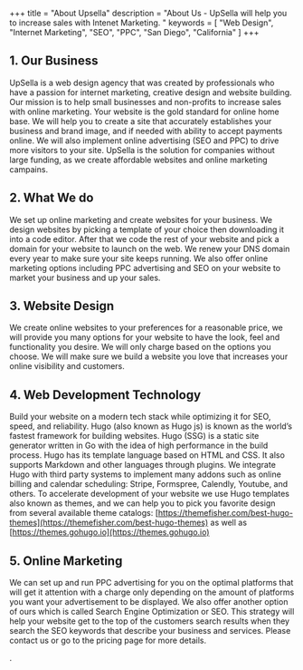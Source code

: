 +++
title = "About Upsella"
description = "About Us - UpSella will help you to increase sales with Intenet Marketing. "
keywords = [
  "Web Design",
  "Internet Marketing",
  "SEO",
  "PPC",
  "San Diego",
  "California"
]
+++
## 1. Our Business

UpSella is a web design agency that was created by professionals who have a passion for internet marketing, creative design and website building. Our mission is to help small businesses and non-profits to increase sales with online marketing. Your website is the gold standard for online home base. We will help you to create a site that accurately establishes your business and brand image, and if needed with ability to accept payments online. We will also implement online advertising (SEO and PPC) to drive more visitors to your site. UpSella is the solution for companies without large funding, as we create affordable websites and online marketing campains.

## 2. What We do

We set up online marketing and create websites for your business. We design websites by picking a template of your choice then downloading it into a code editor. After that we code the rest of your website and pick a domain for your website to launch on the web. We renew your DNS domain every year to make sure your site keeps running. We also offer online marketing options including PPC advertising and SEO on your website to market your business and up your sales.

## 3. Website Design

We create online websites to your preferences for a reasonable price, we will provide you many options for your website to have the look, feel and functionality you desire. We will only charge based on the options you choose. We will make sure we build a website you love that increases your online visibility and customers.

## 4. Web Development Technology

Build your website on a modern tech stack while optimizing it for SEO, speed, and reliability. Hugo (also known as Hugo js) is known as the world’s fastest framework for building websites. Hugo (SSG) is a static site generator written in Go with the idea of high performance in the build process. Hugo has its template language based on HTML and CSS. It also supports Markdown and other languages through plugins. We integrate Hugo with third party systems to implement many addons such as online billing and calendar scheduling: Stripe, Formspree, Calendly, Youtube, and others. To accelerate development of your website we use Hugo templates also known as themes, and we can help you to pick you favorite design from several available theme catalogs: [https://themefisher.com/best-hugo-themes](https://themefisher.com/best-hugo-themes) as well as [https://themes.gohugo.io](https://themes.gohugo.io)

## 5\. Online Marketing

We can set up and run PPC advertising for you on the optimal platforms that will get it attention with a charge only depending on the amount of platforms you want your advertisement to be displayed. We also offer another option of ours which is called Search Engine Optimization or SEO. This strategy will help your website get to the top of the customers search results when they search the SEO keywords that describe your business and services. Please contact us or go to the pricing page for more details.

.